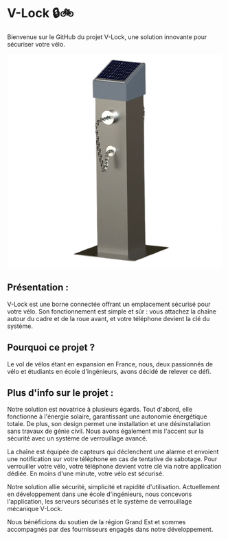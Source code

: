 # V-Lock 🔒🚲

Bienvenue sur le GitHub du projet V-Lock, une solution innovante pour sécuriser votre vélo.

![V-Lock](v-lock.png)

## Présentation :
V-Lock est une borne connectée offrant un emplacement sécurisé pour votre vélo. Son fonctionnement est simple et sûr : vous attachez la chaîne autour du cadre et de la roue avant, et votre téléphone devient la clé du système.

## Pourquoi ce projet ?
Le vol de vélos étant en expansion en France, nous, deux passionnés de vélo et étudiants en école d'ingénieurs, avons décidé de relever ce défi.

## Plus d'info sur le projet :
Notre solution est novatrice à plusieurs égards. Tout d'abord, elle fonctionne à l'énergie solaire, garantissant une autonomie énergétique totale. De plus, son design permet une installation et une désinstallation sans travaux de génie civil. Nous avons également mis l'accent sur la sécurité avec un système de verrouillage avancé.

La chaîne est équipée de capteurs qui déclenchent une alarme et envoient une notification sur votre téléphone en cas de tentative de sabotage. Pour verrouiller votre vélo, votre téléphone devient votre clé via notre application dédiée. En moins d'une minute, votre vélo est sécurisé.

Notre solution allie sécurité, simplicité et rapidité d'utilisation. Actuellement en développement dans une école d'ingénieurs, nous concevons l'application, les serveurs sécurisés et le système de verrouillage mécanique V-Lock.

Nous bénéficions du soutien de la région Grand Est et sommes accompagnés par des fournisseurs engagés dans notre développement.

<!--

**Here are some ideas to get you started:**

🙋‍♀️ A short introduction - what is your organization all about?
🌈 Contribution guidelines - how can the community get involved?
👩‍💻 Useful resources - where can the community find your docs? Is there anything else the community should know?
🍿 Fun facts - what does your team eat for breakfast?
🧙 Remember, you can do mighty things with the power of [Markdown](https://docs.github.com/github/writing-on-github/getting-started-with-writing-and-formatting-on-github/basic-writing-and-formatting-syntax)
-->
